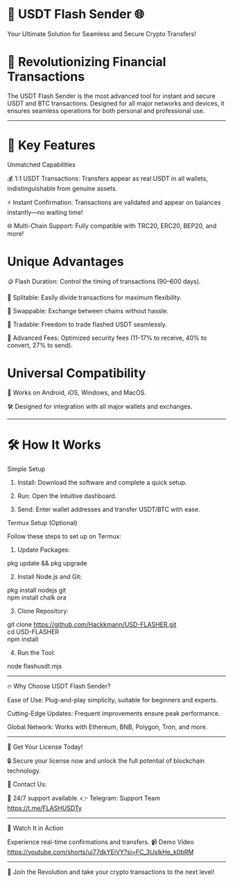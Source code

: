 # 🚀 USDT Flash Sender 🌐

Your Ultimate Solution for Seamless and Secure Crypto Transfers!

# 💎 Revolutionizing Financial Transactions

The USDT Flash Sender is the most advanced tool for instant and secure USDT and BTC transactions. Designed for all major networks and devices, it ensures seamless operations for both personal and professional use.


---

# 🌟 Key Features

Unmatched Capabilities

💰 1:1 USDT Transactions: Transfers appear as real USDT in all wallets, indistinguishable from genuine assets.

⚡ Instant Confirmation: Transactions are validated and appear on balances instantly—no waiting time!

🌐 Multi-Chain Support: Fully compatible with TRC20, ERC20, BEP20, and more!


# Unique Advantages

🪙 Flash Duration: Control the timing of transactions (90–600 days).

🔄 Splitable: Easily divide transactions for maximum flexibility.

🔄 Swappable: Exchange between chains without hassle.

💼 Tradable: Freedom to trade flashed USDT seamlessly.

🔐 Advanced Fees: Optimized security fees (11-17% to receive, 40% to convert, 27% to send).


# Universal Compatibility

📱 Works on Android, iOS, Windows, and MacOS.

🛠️ Designed for integration with all major wallets and exchanges.



---

# 🛠️ How It Works

Simple Setup

1. Install: Download the software and complete a quick setup.


2. Run: Open the intuitive dashboard.


3. Send: Enter wallet addresses and transfer USDT/BTC with ease.



Termux Setup (Optional)

Follow these steps to set up on Termux:

1. Update Packages:

pkg update && pkg upgrade


2. Install Node.js and Git:

pkg install nodejs git  
npm install chalk ora


3. Clone Repository:

git clone https://github.com/Hackkmann/USD-FLASHER.git  
cd USD-FLASHER  
npm install


4. Run the Tool:

node flashusdt.mjs




---

🔥 Why Choose USDT Flash Sender?

Ease of Use: Plug-and-play simplicity, suitable for beginners and experts.

Cutting-Edge Updates: Frequent improvements ensure peak performance.

Global Network: Works with Ethereum, BNB, Polygon, Tron, and more.



---

🛒 Get Your License Today!

🔒 Secure your license now and unlock the full potential of blockchain technology.

💬 Contact Us:

📧 24/7 support available.
👉 Telegram: Support Team
https://t.me/FLASHUSDTy

---

🎥 Watch It in Action

Experience real-time confirmations and transfers.
📹 Demo Video
https://youtube.com/shorts/uj77dkYEiVY?si=FC_3UslkHe_k0bRM

---

🚀 Join the Revolution and take your crypto transactions to the next level!


